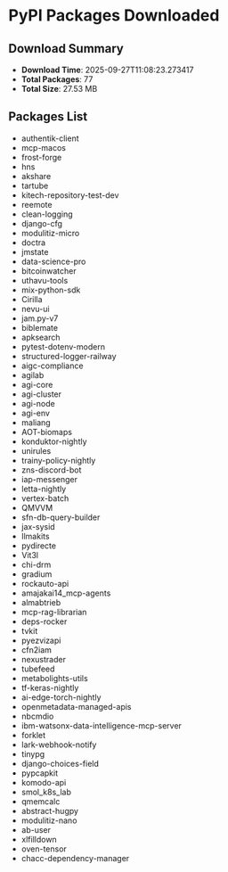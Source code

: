 # PyPI Packages Downloaded

## Download Summary
- **Download Time**: 2025-09-27T11:08:23.273417
- **Total Packages**: 77
- **Total Size**: 27.53 MB

## Packages List
- authentik-client
- mcp-macos
- frost-forge
- hns
- akshare
- tartube
- kitech-repository-test-dev
- reemote
- clean-logging
- django-cfg
- modulitiz-micro
- doctra
- jmstate
- data-science-pro
- bitcoinwatcher
- uthavu-tools
- mix-python-sdk
- Cirilla
- nevu-ui
- jam.py-v7
- biblemate
- apksearch
- pytest-dotenv-modern
- structured-logger-railway
- aigc-compliance
- agilab
- agi-core
- agi-cluster
- agi-node
- agi-env
- maliang
- AOT-biomaps
- konduktor-nightly
- unirules
- trainy-policy-nightly
- zns-discord-bot
- iap-messenger
- letta-nightly
- vertex-batch
- QMVVM
- sfn-db-query-builder
- jax-sysid
- llmakits
- pydirecte
- Vit3l
- chi-drm
- gradium
- rockauto-api
- amajakai14_mcp-agents
- almabtrieb
- mcp-rag-librarian
- deps-rocker
- tvkit
- pyezvizapi
- cfn2iam
- nexustrader
- tubefeed
- metabolights-utils
- tf-keras-nightly
- ai-edge-torch-nightly
- openmetadata-managed-apis
- nbcmdio
- ibm-watsonx-data-intelligence-mcp-server
- forklet
- lark-webhook-notify
- tinypg
- django-choices-field
- pypcapkit
- komodo-api
- smol_k8s_lab
- qmemcalc
- abstract-hugpy
- modulitiz-nano
- ab-user
- xlfilldown
- oven-tensor
- chacc-dependency-manager
